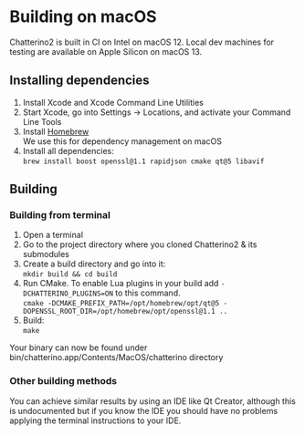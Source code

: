 # Building on macOS

Chatterino2 is built in CI on Intel on macOS 12.
Local dev machines for testing are available on Apple Silicon on macOS 13.

## Installing dependencies

1. Install Xcode and Xcode Command Line Utilities
1. Start Xcode, go into Settings -> Locations, and activate your Command Line Tools
1. Install [Homebrew](https://brew.sh/#install)  
   We use this for dependency management on macOS
1. Install all dependencies:  
   `brew install boost openssl@1.1 rapidjson cmake qt@5 libavif`

## Building

### Building from terminal

1. Open a terminal
1. Go to the project directory where you cloned Chatterino2 & its submodules
1. Create a build directory and go into it:  
   `mkdir build && cd build`
1. Run CMake. To enable Lua plugins in your build add `-DCHATTERINO_PLUGINS=ON` to this command.  
   `cmake -DCMAKE_PREFIX_PATH=/opt/homebrew/opt/qt@5 -DOPENSSL_ROOT_DIR=/opt/homebrew/opt/openssl@1.1 ..`
1. Build:  
   `make`

Your binary can now be found under bin/chatterino.app/Contents/MacOS/chatterino directory

### Other building methods

You can achieve similar results by using an IDE like Qt Creator, although this is undocumented but if you know the IDE you should have no problems applying the terminal instructions to your IDE.
